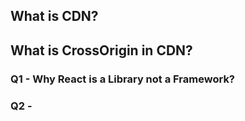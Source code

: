 ## What is CDN?

## What is CrossOrigin in CDN?

### Q1 - Why React is a Library not a Framework?

### Q2 -
